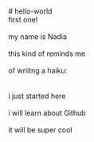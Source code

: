 <br> # hello-world
</br>first one!<br>
</br> my name is Nadia<br>
</br> this kind of reminds me<br>
</br> of wriitng a haiku:</br>
  </br><br>i just started here</br>
  <br>i will learn about Github</br>
  <br>it will be super cool</br>
